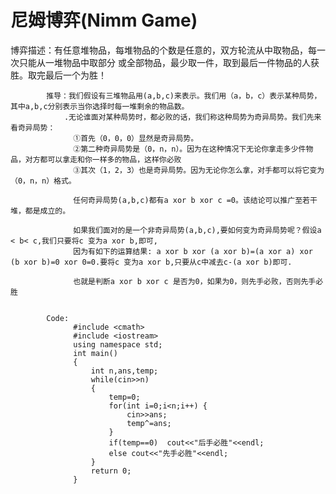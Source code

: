 # 尼姆博弈(Nimm Game)
  博弈描述：有任意堆物品，每堆物品的个数是任意的，双方轮流从中取物品，每一次只能从一堆物品中取部分
            或全部物品，最少取一件，取到最后一件物品的人获胜。取完最后一个为胜！
            
            推导：我们假设有三堆物品用(a,b,c)来表示。我们用（a，b，c）表示某种局势，其中a,b,c分别表示当你选择时每一堆剩余的物品数。
                .无论谁面对某种局势时，都必败的话，我们称这种局势为奇异局势。我们先来看奇异局势：
                  ①首先（0，0，0）显然是奇异局势。
                  ②第二种奇异局势是（0，n，n）。因为在这种情况下无论你拿走多少件物品，对方都可以拿走和你一样多的物品，这样你必败
                  ③其次（1，2，3）也是奇异局势。因为无论你怎么拿，对手都可以将它变为（0，n，n）格式。

                  任何奇异局势(a,b,c)都有a xor b xor c =0。该结论可以推广至若干堆，都是成立的。

                  如果我们面对的是一个非奇异局势(a,b,c),要如何变为奇异局势呢？假设a < b< c,我们只要将c 变为a xor b,即可,
                  因为有如下的运算结果: a xor b xor (a xor b)=(a xor a) xor (b xor b)=0 xor 0=0.要将c 变为a xor b,只要从c中减去c-(a xor b)即可.

                  也就是判断a xor b xor c 是否为0，如果为0，则先手必败，否则先手必胜
            
            
            Code:
                  #include <cmath>
                  #include <iostream>
                  using namespace std;
                  int main()
                  {
                      int n,ans,temp;
                      while(cin>>n)
                      {
                          temp=0;
                          for(int i=0;i<n;i++) {
                              cin>>ans;
                              temp^=ans;
                          }
                          if(temp==0)  cout<<"后手必胜"<<endl;
                          else cout<<"先手必胜"<<endl;
                      }
                      return 0;
                  }
